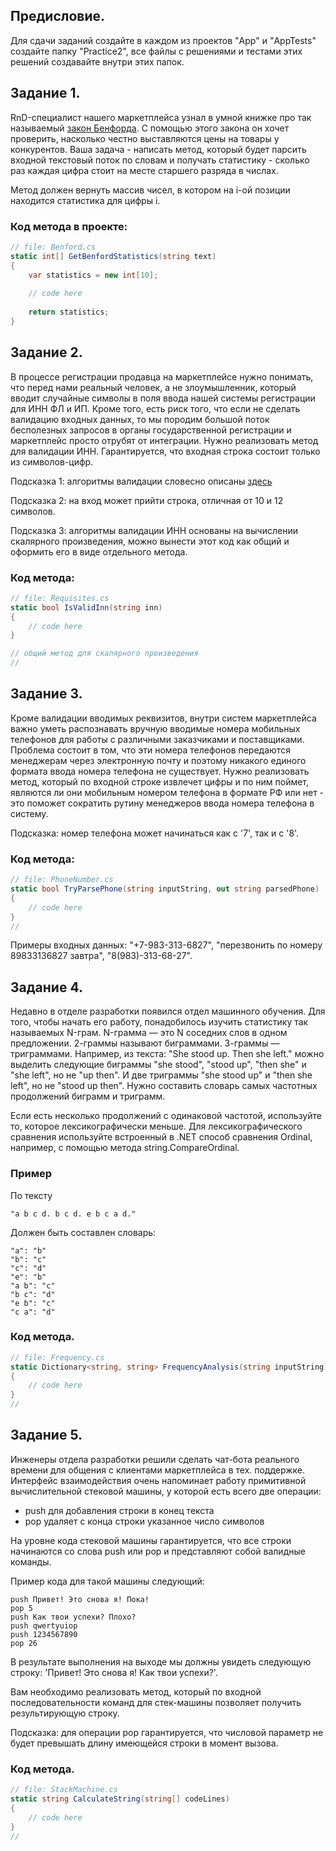 ## Предисловие.

Для сдачи заданий создайте в каждом из проектов "App" и "AppTests" создайте папку "Practice2", все файлы с решениями и тестами этих решений создавайте внутри этих папок.

## Задание 1.

RnD-специалист нашего маркетплейса узнал в умной книжке про так называемый [закон Бенфорда](https://ru.wikipedia.org/wiki/%D0%97%D0%B0%D0%BA%D0%BE%D0%BD_%D0%91%D0%B5%D0%BD%D1%84%D0%BE%D1%80%D0%B4%D0%B0). С помощью этого закона он хочет проверить, насколько честно выставляются цены на товары у конкурентов. Ваша задача - написать метод, который будет парсить входной текстовый поток по словам и получать статистику - сколько раз каждая цифра стоит на месте старшего разряда в числах.

Метод должен вернуть массив чисел, в котором на i-ой позиции находится статистика для цифры i.

### Код метода в проекте: 
```c#
// file: Benford.cs
static int[] GetBenfordStatistics(string text)
{
	var statistics = new int[10];
	
	// code here
	
	return statistics;
}
```

## Задание 2.

В процессе регистрации продавца на маркетплейсе нужно понимать, что перед нами реальный человек, а не злоумышленник, который вводит случайные символы в поля ввода нашей системы регистрации для ИНН ФЛ и ИП. Кроме того, есть риск того, что если не сделать валидацию входных данных, то мы породим большой поток бесполезных запросов в органы государственной регистрации и маркетплейс просто отрубят от интеграции. Нужно реализовать метод для валидации ИНН. Гарантируется, что входная строка состоит только из символов-цифр.

Подсказка 1: алгоритмы валидации словесно описаны [здесь](https://info.gosuslugi.ru/articles/%D0%92%D0%B0%D0%BB%D0%B8%D0%B4%D0%B0%D1%86%D0%B8%D1%8F/)

Подсказка 2: на вход может прийти строка, отличная от 10 и 12 символов.

Подсказка 3: алгоритмы валидации ИНН основаны на вычислении скалярного произведения, можно вынести этот код как общий и оформить его в виде отдельного метода.

### Код метода: 
```c#
// file: Requisites.cs
static bool IsValidInn(string inn) 
{
	// code here
}

// общий метод для скалярного произведения
//
```

## Задание 3.

Кроме валидации вводимых реквизитов, внутри систем маркетплейса важно уметь распознавать вручную вводимые номера мобильных телефонов для работы с различными заказчиками и поставщиками. Проблема состоит в том, что эти номера телефонов передаются менеджерам через электронную почту и поэтому никакого единого формата ввода номера телефона не существует. Нужно реализовать метод, который по входной строке извлечет цифры и по ним поймет, являются ли они мобильным номером телефона в формате РФ или нет - это поможет сократить рутину менеджеров ввода номера телефона в систему.

Подсказка: номер телефона может начинаться как с '7', так и с '8'.

### Код метода: 
```c#
// file: PhoneNumber.cs
static bool TryParsePhone(string inputString, out string parsedPhone) 
{
	// code here
}
//
```

Примеры входных данных: "+7-983-313-6827", "перезвонить по номеру 89833136827 завтра", "8(983)-313-68-27".

## Задание 4.

Недавно в отделе разработки появился отдел машинного обучения. Для того, чтобы начать его работу, понадобилось изучить статистику так называемых N-грам. N-грамма — это N соседних слов в одном предложении. 2-граммы называют биграммами. 3-граммы — триграммами. Например, из текста: "She stood up. Then she left." можно выделить следующие биграммы "she stood", "stood up", "then she" и "she left", но не "up then". И две триграммы "she stood up" и "then she left", но не "stood up then". Нужно составить словарь самых частотных продолжений биграмм и триграмм.

Если есть несколько продолжений с одинаковой частотой, используйте то, которое лексикографически меньше. Для лексикографического сравнения используйте встроенный в .NET способ сравнения Ordinal, например, с помощью метода string.CompareOrdinal.

### Пример
По тексту 
```
"a b c d. b c d. e b c a d."
```
 Должен быть составлен словарь:

```
"a": "b"
"b": "c"
"c": "d"
"e": "b"
"a b": "c"
"b c": "d"
"e b": "c"
"c a": "d"
```

### Код метода.
```c#
// file: Frequency.cs
static Dictionary<string, string> FrequencyAnalysis(string inputString) 
{
	// code here
}
//
```

## Задание 5.

Инженеры отдела разработки решили сделать чат-бота реального времени для общения с клиентами маркетплейса в тех. поддержке. Интерфейс взаимодействия очень напоминает работу примитивной вычислительной стековой машины, у которой есть всего две операции:
- push для добавления строки в конец текста
- pop удаляет с конца строки указанное число символов

На уровне кода стековой машины гарантируется, что все строки начинаются со слова push или pop и представляют собой валидные команды.

Пример кода для такой машины следующий:
```
push Привет! Это снова я! Пока!
pop 5
push Как твои успехи? Плохо?
push qwertyuiop
push 1234567890
pop 26
```

В результате выполнения на выходе мы должны увидеть следующую строку: 'Привет! Это снова я! Как твои успехи?'.

Вам необходимо реализовать метод, который по входной последовательности команд для стек-машины позволяет получить результирующую строку.

Подсказка: для операции pop гарантируется, что числовой параметр не будет превышать длину имеющейся строки в момент вызова.

### Код метода.
```c#
// file: StackMachine.cs
static string CalculateString(string[] codeLines) 
{
	// code here
}
//
```
